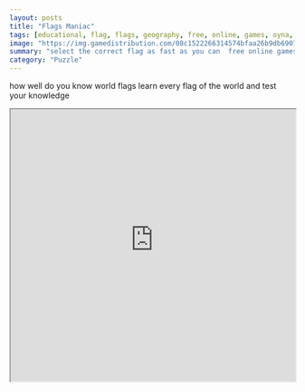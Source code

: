 ```yaml
---
layout: posts
title: "Flags Maniac"
tags: [educational, flag, flags, geography, free, online, games, oyna, game, free, games, play, play, games]
image: "https://img.gamedistribution.com/08c1522266314574bfaa26b9db690716.jpg"
summary: "select the correct flag as fast as you can  free online games oyna game free games play play games"
category: "Puzzle"
---
```


how well do you know world flags learn every flag of the world and test your knowledge

<iframe width="100%" height="480px;" src="https://html5.gamedistribution.com/08c1522266314574bfaa26b9db690716/"></iframe>